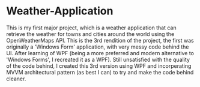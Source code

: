 # Weather-Application
This is my first major project, which is a weather application that can retrieve the weather for towns and cities around the world using the OpenWeatherMaps API. This is the 3rd rendition of the project, the first was originally a 'Windows Form' application, with very messy code behind the UI. After learning of WPF (being a more preferred and modern alternative to 'Windows Forms', I recreated it as a WPF). Still unsatisfied with the quality of the code behind, I created this 3rd version using WPF and incorperating MVVM architectural pattern (as best I can) to try and make the code behind cleaner.